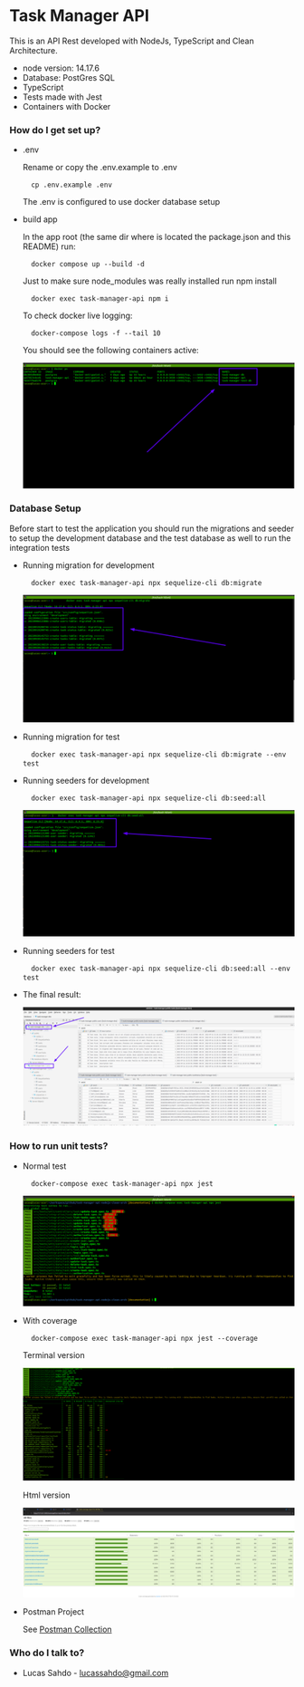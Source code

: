 # Task Manager API #

This is an API Rest developed with NodeJs, TypeScript and Clean Architecture.

* node version: 14.17.6
* Database: PostGres SQL
* TypeScript
* Tests made with Jest
* Containers with Docker

### How do I get set up? ###

* .env
  
  Rename or copy the .env.example to .env

        cp .env.example .env

  The .env is configured to use docker database setup

* build app

    In the app root (the same dir where is located the package.json and this README) run:

        docker compose up --build -d

    Just to make sure node_modules was really installed run npm install

        docker exec task-manager-api npm i

    To check docker live logging:

        docker-compose logs -f --tail 10
    
    You should see the following containers active:

    ![alt text](./docs/dockerps.png)


### Database Setup ###

Before start to test the application you should run the migrations and seeder to setup the development database and the test database as well to run the integration tests

* Running migration for development 
        
        docker exec task-manager-api npx sequelize-cli db:migrate

    ![alt text](./docs/migration.png)

* Running migration for test

        docker exec task-manager-api npx sequelize-cli db:migrate --env test

* Running seeders for development 
        
        docker exec task-manager-api npx sequelize-cli db:seed:all

    ![alt text](./docs/seed.png)

* Running seeders for test

        docker exec task-manager-api npx sequelize-cli db:seed:all --env test

* The final result:
  
    ![alt text](./docs/database.png)

### How to run unit tests? ###

* Normal test  
        
        docker-compose exec task-manager-api npx jest

    ![alt text](./docs/tests.png)

* With coverage

        docker-compose exec task-manager-api npx jest --coverage
    
    Terminal version

    ![alt text](./docs/tests-coverage.png)

    Html version

    ![alt text](./docs/tests-coverage-html.png)

* Postman Project

    See [Postman Collection](./docs/collection.json)
  
### Who do I talk to? ###

* Lucas Sahdo - lucassahdo@gmail.com
